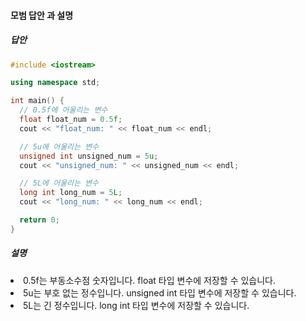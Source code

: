 #### 모범 답안 과 설명
##### 답안
```cpp
#include <iostream>

using namespace std;

int main() {
  // 0.5f에 어울리는 변수
  float float_num = 0.5f;
  cout << "float_num: " << float_num << endl;

  // 5u에 어울리는 변수
  unsigned int unsigned_num = 5u;
  cout << "unsigned_num: " << unsigned_num << endl;

  // 5L에 어울리는 변수
  long int long_num = 5L;
  cout << "long_num: " << long_num << endl;

  return 0;
}
```
##### 설명
<li>0.5f는 부동소수점 숫자입니다. float 타입 변수에 저장할 수 있습니다.</li>
<li>5u는 부호 없는 정수입니다. unsigned int 타입 변수에 저장할 수 있습니다.</li>
<li>5L는 긴 정수입니다. long int 타입 변수에 저장할 수 있습니다.</li>
